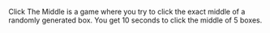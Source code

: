 Click The Middle is a game where you try to click the exact middle of a randomly generated box.
You get 10 seconds to click the middle of 5 boxes. 
